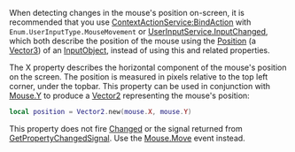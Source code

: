 When detecting changes in the mouse's position on-screen, it is recommended that you use [ContextActionService:BindAction](https://developer.roblox.com/en-us/api-reference/function/ContextActionService/BindAction) with `Enum.UserInputType.MouseMovement` or [UserInputService.InputChanged](https://developer.roblox.com/en-us/api-reference/event/UserInputService/InputChanged), which both describe the position of the mouse using the [Position](https://developer.roblox.com/en-us/api-reference/property/InputObject/Position) (a [Vector3](https://developer.roblox.com/en-us/api-reference/datatype/Vector3)) of an [InputObject](https://developer.roblox.com/en-us/api-reference/class/InputObject), instead of using this and related properties.

The X property describes the horizontal component of the mouse's position on the screen. The position is measured in pixels relative to the top left corner, under the topbar. This property can be used in conjunction with [Mouse.Y](https://developer.roblox.com/en-us/api-reference/property/Mouse/Y) to produce a [Vector2](https://developer.roblox.com/en-us/api-reference/datatype/Vector2) representing the mouse's position:

```Lua
local position = Vector2.new(mouse.X, mouse.Y)
``` 

This property does not fire [Changed](https://developer.roblox.com/en-us/api-reference/event/Instance/Changed) or the signal returned from [GetPropertyChangedSignal](https://developer.roblox.com/en-us/api-reference/function/Instance/GetPropertyChangedSignal). Use the [Mouse.Move](https://developer.roblox.com/en-us/api-reference/event/Mouse/Move) event instead.